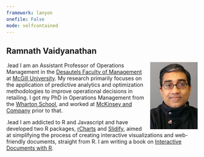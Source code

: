 ```yaml
---
framework: lanyon
onefile: False
mode: selfcontained
---
```


## Ramnath Vaidyanathan

<div style="float: right;padding-left:15px;">
  <img src="images/ramnath.png" alt="Ramnath Vaidyanathan" title="Ramnath Vaidyanathan" width="125px"/>
</div>

.lead I am an Assistant Professor of Operations Management in the [Desautels Faculty of Management]() at [McGill University](). My research primarily focuses on the application of predictive analytics and optimization methodologies to improve operational decisions in retailing. I got my PhD in Operations Management from the [Wharton School](), and worked at [McKinsey and Company]() prior to that.

.lead I am addicted to R and Javascript and have developed two R packages,  [rCharts](http://rcharts.io) and [Slidify](http://slidify.github.io), aimed at simplifying the process of creating interactive visualizations and web-friendly documents, straight from R. I am writing a book on [Interactive Documents with R]().


<style>
  .lead {
    margin-bottom: 20px;
    font-size: 1.1rem;
    font-weight: 200;
    line-height: 1.4;
    text-align: justify;
  }
</style>
